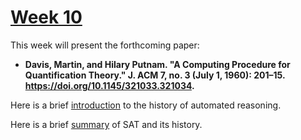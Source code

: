 # [Week 10](https://github.com/benbrastmckie/ModalHistoryPrivate?tab=readme-ov-file#module-3-counterfactual-conditionals)

This week will present the forthcoming paper:

- **Davis, Martin, and Hilary Putnam. "A Computing Procedure for Quantification Theory." J. ACM 7, no. 3 (July 1, 1960): 201–15. https://doi.org/10.1145/321033.321034.**

Here is a brief [introduction](../../notes/automated_reasoning.md) to the history of automated reasoning.

Here is a brief [summary](../../notes/SAT.md) of SAT and its history.
